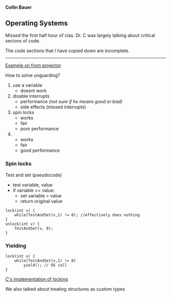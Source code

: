 #### Collin Bauer

## Operating Systems

Missed the first half hour of clas. Dr. C was largely talking about critical secions of code.

The code sections that I have copied down are incomplete.

---

[Example on from projector](./examples/02-03/unguarded.c)

How to solve unguarding?
1. use a variable
   - doesnt work
2. disable interrupts
   - performance *(not sure if he means good or bad)*
   - side effects (missed interrupts)
3. spin locks
   - works
   - fair
   - poor performance
4. 
   - works
   - fair
   - good performance



### Spin locks
Test and set (pseudocode)
- test variable, value
- if variable >= value:
  - set variable = value
  - return original value

```
lock(int v) {
    while(TestAndSet(v,1) != 0); //effectively does nothing
}
unlock(int v) {
    TestAndSet(v, 0);
}
```

### Yielding
```
lock(int v) {
    while(TestAndSet(v,1) != 0)
        yield(); // OS call
}
```

[C's implementation of locking](./examples/02-03/guarded.c)

We also talked about treating structures as custom types